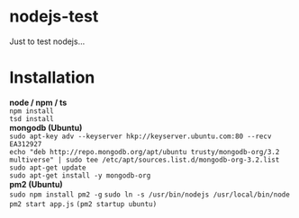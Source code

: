 # nodejs-test
Just to test nodejs...

# Installation
**node / npm / ts**<br>
`npm install`<br>
`tsd install`<br>
**mongodb (Ubuntu)**<br>
`sudo apt-key adv --keyserver hkp://keyserver.ubuntu.com:80 --recv EA312927`<br>
`echo "deb http://repo.mongodb.org/apt/ubuntu trusty/mongodb-org/3.2 multiverse" | sudo tee /etc/apt/sources.list.d/mongodb-org-3.2.list`<br>
`sudo apt-get update`<br>
`sudo apt-get install -y mongodb-org`<br>
**pm2 (Ubuntu)**<br>
`sudo npm install pm2 -g`
`sudo ln -s /usr/bin/nodejs /usr/local/bin/node`
`pm2 start app.js`
`(pm2 startup ubuntu)`
